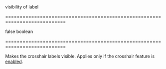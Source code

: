 <!--**
/*-------------------------------------------
    Auto-generated file. Do not modify.
-------------------------------------------

**-->
<!--d-->visibility of label<!--/d-->
===========================================================================
<!--default-->false<!--/default-->
<!--type-->boolean<!--/type-->
===========================================================================

<!--shortDescription-->
Makes the crosshair labels visible. Applies only if the crosshair feature is [enabled](/Documentation/ApiReference/Data_Visualization_Widgets/dxChart/Configuration/crosshair/#enabled).
<!--/shortDescription-->

<!--fullDescription-->

<!--/fullDescription-->